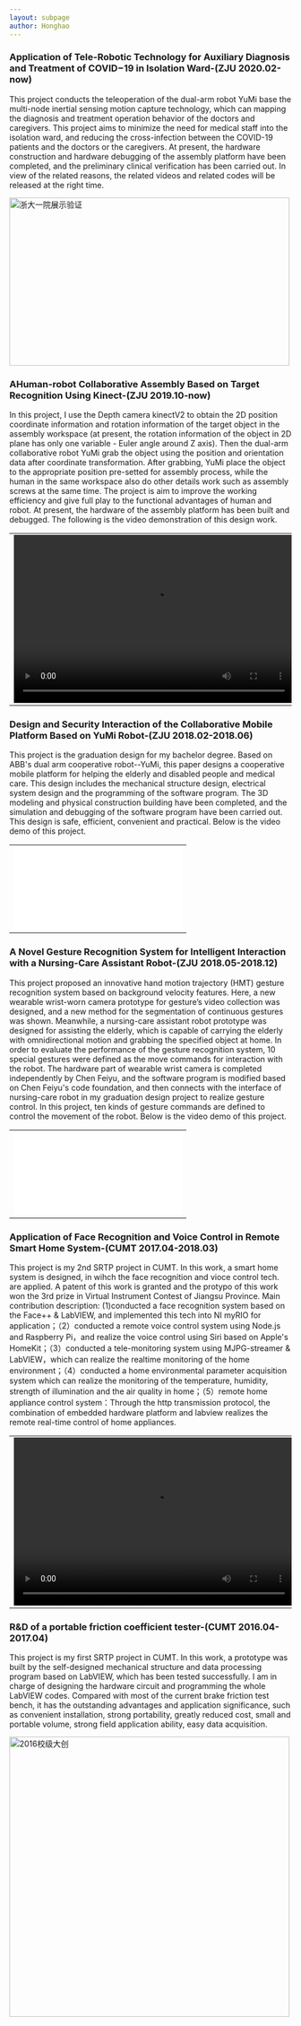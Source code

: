 ```yaml
---
layout: subpage
author: Honghao
---
```


<h3>Application of Tele-Robotic Technology for Auxiliary Diagnosis and Treatment of COVID−19 in Isolation Ward-(ZJU 2020.02-now)</h3>
<p>
This project conducts the teleoperation of the dual-arm robot YuMi base the multi-node inertial sensing motion capture technology, which can mapping the diagnosis and treatment operation behavior of the doctors and caregivers. This project aims to minimize the need for medical staff into the isolation ward, and reducing the cross-infection between the COVID-19 patients and the doctors or the caregivers. At present, the hardware construction and hardware debugging of the assembly platform have been completed, and the preliminary clinical verification has been carried out. In view of the related reasons, the related videos and related codes will be released at the right time.
</p>
<p>
<img src="/assets/images/2019nCOV_certification.jpg" width="500" height="300" alt="浙大一院展示验证"/>
</p>

<h3>AHuman-robot Collaborative Assembly Based on Target Recognition Using Kinect-(ZJU 2019.10-now)</h3>
<p>
In this project, I use the Depth camera kinectV2 to obtain the 2D position coordinate information and rotation information of the target object in the assembly workspace (at present, the rotation information of the object in 2D plane has only one variable - Euler angle around Z axis). Then the dual-arm collaborative robot YuMi grab the object using the position and orientation data after coordinate transformation. After grabbing, YuMi place the object to the appropriate position pre-setted for assembly process,  while the human in the same workspace also do other details work such as assembly screws at the same time. The project is aim to improve the working efficiency and give full play to the functional advantages of human and robot. At present, the hardware of the assembly platform has been built and debugged. The following is the video demonstration of this design work. 
</p>
<table>
<tr>
<td> <video src="/assets/media/yumi_kinect_grip.mp4" type="video/mp4" controls="controls" width="500" height="300"> 您的浏览器不支持播放该视频！</video> </td>
</tr>
</table>

<h3>Design and Security Interaction of the Collaborative Mobile Platform Based on YuMi Robot-(ZJU 2018.02-2018.06)</h3>
<p>
This project is the graduation design for my bachelor degree. Based on ABB's dual arm cooperative robot--YuMi, this paper designs a cooperative mobile platform for helping the elderly and disabled people and medical care. This design includes the mechanical structure design, electrical system design and the programming of the software program. The 3D modeling and physical construction building have been completed, and the simulation and debugging of the software program have been carried out. This design is safe, efficient, convenient and practical. Below is the video demo of this project.
</p>
<table>
<tr>
<td> <iframe text-align="center" src="//player.bilibili.com/player.html?aid=53345688&cid=93330430&page=1" scrolling="yes" border="0" frameborder="no" framespacing="0" allowfullscreen="true" width="100%" height="100%"> </iframe> </td>
</tr>
</table>

<h3>A Novel Gesture Recognition System for Intelligent Interaction with a Nursing-Care Assistant Robot-(ZJU 2018.05-2018.12)</h3>
<p>
This project proposed an innovative hand motion trajectory (HMT) gesture recognition system based on background velocity features. Here, a new wearable wrist-worn camera prototype for gesture’s video collection was designed, and a new method for the segmentation of continuous gestures was shown. Meanwhile, a nursing-care assistant robot prototype was designed for assisting the elderly, which is capable of carrying the elderly with omnidirectional motion and grabbing the specified object at home. In order to evaluate the performance of the gesture recognition system, 10 special gestures were defined as the move commands for interaction with the robot. The hardware part of wearable wrist camera is completed independently by Chen Feiyu, and the software program is modified based on Chen Feiyu's code foundation, and then connects with the interface of nursing-care robot in my graduation design project to realize gesture control. In this project, ten kinds of gesture commands are defined to control the movement of the robot. Below is the video demo of this project. 
</p>
<table>
<tr>
<td> <iframe text-align="center" src="//player.bilibili.com/player.html?aid=81541015&cid=139654689&page=1" scrolling="yes" border="0" frameborder="no" framespacing="0" allowfullscreen="true" width="100%" height="100%"> </iframe> </td>
</tr>
</table>

<h3>Application of Face Recognition and Voice Control in Remote Smart Home System-(CUMT 2017.04-2018.03)</h3>
<p>
This project is my 2nd SRTP project in CUMT. In this work, a smart home system is designed, in wihch the face recognition and vioce control tech. are applied. A patent of this work is granted and the protypo of this work won the 3rd prize in Virtual Instrument Contest of Jiangsu Province. Main contribution description: (1)conducted a face recognition system based on the Face++ & LabVIEW, and implemented this tech into NI myRIO for application；（2）conducted a remote voice control system using Node.js and Raspberry Pi，and realize the voice control using Siri based on Apple's HomeKit；（3）conducted a tele-monitoring system using MJPG-streamer & LabVIEW，which can realize the realtime monitoring of the home environment；（4）conducted a home environmental parameter acquisition system which can realize the monitoring of the temperature, humidity, strength of illumination and the air quality in home；（5）remote home appliance control system：Through the http transmission protocol, the combination of embedded hardware platform and labview realizes the remote real-time control of home appliances. 
</p>
<table>
<tr>
<td> <video src="/assets/media/cumt2017srtp.mp4" type="video/mp4" controls="controls" width="500" height="300"> 您的浏览器不支持播放该视频！</video> </td>
</tr>
</table>


<h3>R&D of a portable friction coefficient tester-(CUMT 2016.04-2017.04)</h3>
<p>
This project is my first SRTP project in CUMT. In this work, a prototype was built by the self-designed mechanical structure and data processing program based on LabVIEW, which has been tested successfully. I am in charge of designing the hardware circuit and programming the whole LabVIEW codes. Compared with most of the current brake friction test bench, it has the outstanding advantages and application significance, such as convenient installation, strong portability, greatly reduced cost, small and portable volume, strong field application ability, easy data acquisition. 
</p>
<p>
<img src="/assets/images/cumt2016srtp.jpg" width="500" alt="2016校级大创"/>
</p>
